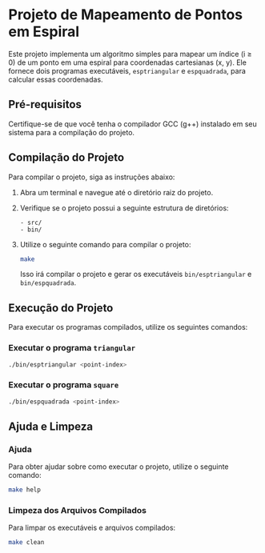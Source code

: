 # Projeto de Mapeamento de Pontos em Espiral

Este projeto implementa um algoritmo simples para mapear um índice (i ≥ 0) de um ponto em uma espiral para coordenadas cartesianas (x, y). Ele fornece dois programas executáveis, `esptriangular` e `espquadrada`, para calcular essas coordenadas.

## Pré-requisitos

Certifique-se de que você tenha o compilador GCC (g++) instalado em seu sistema para a compilação do projeto.

## Compilação do Projeto

Para compilar o projeto, siga as instruções abaixo:

1. Abra um terminal e navegue até o diretório raiz do projeto.

2. Verifique se o projeto possui a seguinte estrutura de diretórios:

    ```
    - src/
    - bin/
    ```

3. Utilize o seguinte comando para compilar o projeto:

    ```bash
    make
    ```

   Isso irá compilar o projeto e gerar os executáveis `bin/esptriangular` e `bin/espquadrada`.

## Execução do Projeto

Para executar os programas compilados, utilize os seguintes comandos:

### Executar o programa `triangular`

```bash
./bin/esptriangular <point-index>
```

### Executar o programa `square`

```bash
./bin/espquadrada <point-index>
```

## Ajuda e Limpeza
### Ajuda
   Para obter ajudar sobre como executar o projeto, utilize o seguinte comando:
   ```bash
   make help
   ```

### Limpeza dos Arquivos Compilados
   Para limpar os executáveis e arquivos compilados:
   ```bash
   make clean
   ```

